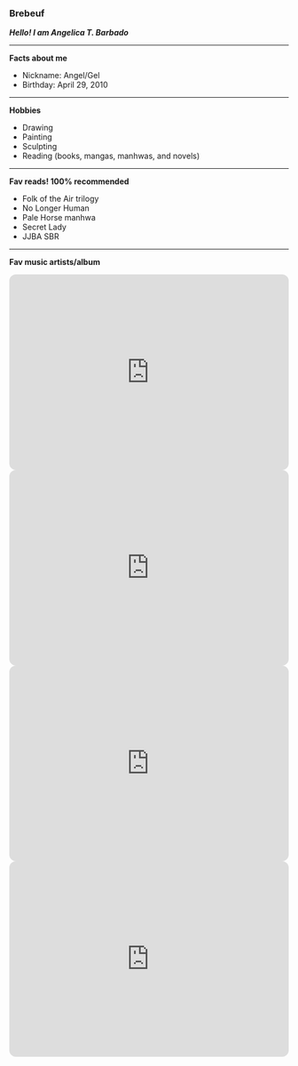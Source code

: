 ### Brebeuf
***Hello! I am Angelica T. Barbado***

---

**Facts about me**
- Nickname: Angel/Gel
- Birthday: April 29, 2010
---
  **Hobbies**
- Drawing
- Painting
- Sculpting
- Reading (books, mangas, manhwas, and novels)
---
  **Fav reads! 100% recommended**
- Folk of the Air trilogy
- No Longer Human
- Pale Horse manhwa
- Secret Lady
- JJBA SBR
---

  **Fav music artists/album**
<iframe style="border-radius:12px" src="https://open.spotify.com/embed/album/7jXmmQ1gNTXHyTF7uvH4Tn?utm_source=generator" width="100%" height="352" frameBorder="0" allowfullscreen="" allow="autoplay; clipboard-write; encrypted-media; fullscreen; picture-in-picture" loading="lazy"></iframe>
<iframe style="border-radius:12px" src="https://open.spotify.com/embed/album/4Coa8Eb9SzjrkwWEom963Q?utm_source=generator&theme=0" width="100%" height="352" frameBorder="0" allowfullscreen="" allow="autoplay; clipboard-write; encrypted-media; fullscreen; picture-in-picture" loading="lazy"></iframe>
<iframe style="border-radius:12px" src="https://open.spotify.com/embed/album/2Zi7uv234eNZJfLPGUIkSD?utm_source=generator" width="100%" height="352" frameBorder="0" allowfullscreen="" allow="autoplay; clipboard-write; encrypted-media; fullscreen; picture-in-picture" loading="lazy"></iframe>
<iframe style="border-radius:12px" src="https://open.spotify.com/embed/album/5IEoiwkThhRmSMBANhpxl2?utm_source=generator" width="100%" height="352" frameBorder="0" allowfullscreen="" allow="autoplay; clipboard-write; encrypted-media; fullscreen; picture-in-picture" loading="lazy"></iframe>

